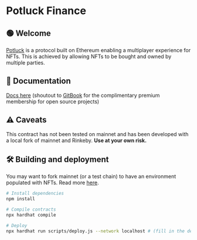 # Potluck Finance

## 🟢 Welcome

[Potluck](https://potluck.finance) is a protocol built on Ethereum enabling a multiplayer experience for NFTs. This is achieved by allowing NFTs to be bought and owned by multiple parties.

## 📜 Documentation
[Docs here](https://docs.potluck.finance) (shoutout to [GitBook](https://gitbook.com) for the complimentary premium membership for open source projects)

## ⚠️ Caveats

This contract has not been tested on mainnet and has been developed with a local fork of mainnet and Rinkeby. **Use at your own risk.**

## 🛠 Building and deployment

You may want to fork mainnet (or a test chain) to have an environment populated with NFTs. Read more [here](https://hardhat.org/guides/mainnet-forking.html).

```bash
# Install dependencies
npm install

# Compile contracts
npx hardhat compile

# Deploy
npx hardhat run scripts/deploy.js --network localhost # (fill in the deploy script to your liking)
```
